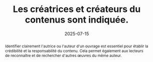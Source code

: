 ---
title: Les créatrices et créateurs du contenus sont indiquée.
abstract: Identifier clairement l'autrice ou l'auteur d'un ouvrage est essentiel pour établir la crédibilité et la responsabilité du contenu. Cela permet également aux lecteurs de reconnaître et de rechercher d'autres œuvres du même auteur.
categories: 
    - "Identification"
agrege: O4096-E018
opquast: '4 096'
indiceebook: '18'
description: "Règle n°18"
before: "17"
weight: "018"
after: "19"
actif: '0'
layout: rules
date: 2025-07-15
tags: 
    - "Confiance"
objectif: 
    - "Permettre aux lecteurs d'identifier clairement les personnes ayant contribué à l'ouvrage." 
    - "Établir la crédibilité et la responsabilité du contenu en identifiant ses créateur." 
    - "Faciliter la recherche d'autres œuvres des mêmes autrices et auteurs pour les lecteurs intéressés." 
Meo: 
    - "Les noms des personnes ayant contribué au contenu sont mentionné sur la couverture de l'ouvrage." 
    - "Le nom de l'autrice ou de l'auteur est indiqué dans le fichier OPF grâce à l'élément dc:creator."
    - "Le nom de l'autrice ou de l'auteur est mentionné dans la fiche ONIX."
Controle: 
     - "Vérifier la présence du nom de l'autrice ou de l'auteur sur la couverture de l'ouvrage." 
     - "Vérifier dans un lecteur d'EPUB de qualité que le nom de l'autrice ou de l'auteur est bien présent dans la fiche livre." 
     - "Alternativement, il est possible de se référer au rapport ACE ou à la sortie du Readium Go Tool Kit qui reprennent ces éléments." 
     - "Vérifier auprès des diffuseurs que cette information est présente et correcte." 
     - "Vérifier sur les sites de prêt ou de vente en ligne que cette information est présente et correcte."
epubcheck: 
ace: 
humancheck: true
ReadiumGoToolkit: 
Source: 
    - "Ateliers"
Referentiel: 
    - "[ONIX Liste 17](https://ns.editeur.org/onix/fr/17)"
    - "[Schema.org Creator](https://schema.org/creator)"
    - "[Schema.org Contributor](https://schema.org/contributor)"
steps: 
    - "Projet éditorial"
draft: false
---